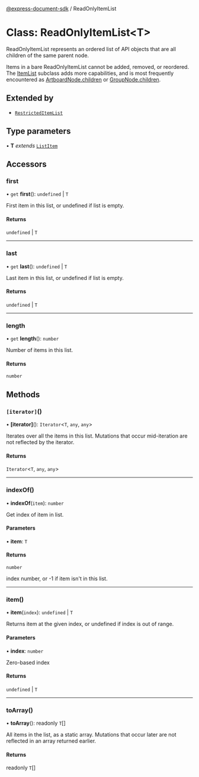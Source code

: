 [@express-document-sdk](../overview.md) / ReadOnlyItemList

# Class: ReadOnlyItemList<T\>

ReadOnlyItemList represents an ordered list of API objects that are all children of the same parent node.

Items in a bare ReadOnlyItemList cannot be added, removed, or reordered. The [ItemList](ItemList.md) subclass adds more
capabilities, and is most frequently encountered as [ArtboardNode.children](ArtboardNode.md#children) or [GroupNode.children](GroupNode.md#children).

## Extended by

-   [`RestrictedItemList`](RestrictedItemList.md)

## Type parameters

• **T** _extends_ [`ListItem`](../interfaces/ListItem.md)

## Accessors

### first

• `get` **first**(): `undefined` \| `T`

First item in this list, or undefined if list is empty.

#### Returns

`undefined` \| `T`

---

### last

• `get` **last**(): `undefined` \| `T`

Last item in this list, or undefined if list is empty.

#### Returns

`undefined` \| `T`

---

### length

• `get` **length**(): `number`

Number of items in this list.

#### Returns

`number`

## Methods

### `[iterator]`()

• **\[iterator\]**(): `Iterator`<`T`, `any`, `any`\>

Iterates over all the items in this list. Mutations that occur mid-iteration are not reflected by the iterator.

#### Returns

`Iterator`<`T`, `any`, `any`\>

---

### indexOf()

• **indexOf**(`item`): `number`

Get index of item in list.

#### Parameters

• **item**: `T`

#### Returns

`number`

index number, or -1 if item isn't in this list.

---

### item()

• **item**(`index`): `undefined` \| `T`

Returns item at the given index, or undefined if index is out of range.

#### Parameters

• **index**: `number`

Zero-based index

#### Returns

`undefined` \| `T`

---

### toArray()

• **toArray**(): readonly `T`[]

All items in the list, as a static array. Mutations that occur later are not reflected in an array returned earlier.

#### Returns

readonly `T`[]
